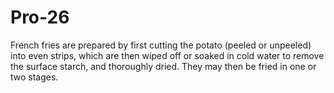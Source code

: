 # Pro-26
French fries are prepared by first cutting the potato (peeled or unpeeled) into even strips, 
which are then wiped off or soaked in cold water to remove the surface starch, and thoroughly 
dried. They may then be fried in one or two stages.
